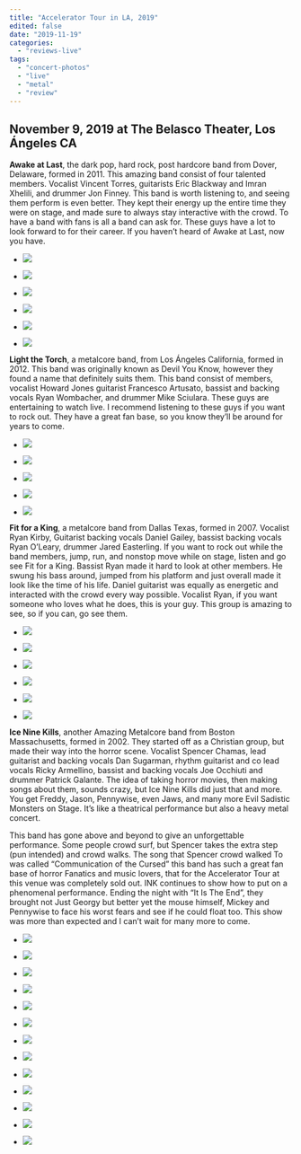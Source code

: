 ```yaml
---
title: "Accelerator Tour in LA, 2019"
edited: false
date: "2019-11-19"
categories:
  - "reviews-live"
tags:
  - "concert-photos"
  - "live"
  - "metal"
  - "review"
---
```


## November 9, 2019 at The Belasco Theater, Los Ángeles CA

**Awake at Last**, the dark pop, hard rock, post hardcore band from Dover, Delaware, formed in 2011. This amazing band consist of four talented members. Vocalist Vincent Torres, guitarists Eric Blackway and Imran Xhelili, and drummer Jon Finney. This band is worth listening to, and seeing them perform is even better. They kept their energy up the entire time they were on stage, and made sure to always stay interactive with the crowd. To have a band with fans is all a band can ask for. These guys have a lot to look forward to for their career. If you haven’t heard of Awake at Last, now you have.

- ![](https://www.hellbound.ca/wp-content/uploads/2019/11/Awake-at-Last-5.jpg)

- ![](https://www.hellbound.ca/wp-content/uploads/2019/11/Awake-at-Last-2.jpg)

- ![](https://www.hellbound.ca/wp-content/uploads/2019/11/Awake-at-Last-4.jpg)

- ![](https://www.hellbound.ca/wp-content/uploads/2019/11/Awake-at-Last-6.jpg)

- ![](https://www.hellbound.ca/wp-content/uploads/2019/11/Awake-at-Last-1.jpg)

- ![](https://www.hellbound.ca/wp-content/uploads/2019/11/Awake-at-Last-3.jpg)


**Light the Torch**, a metalcore band, from Los Ángeles California, formed in 2012. This band was originally known as Devil You Know, however they found a name that definitely suits them. This band consist of members, vocalist Howard Jones guitarist Francesco Artusato, bassist and backing vocals Ryan Wombacher, and drummer Mike Sciulara. These guys are entertaining to watch live. I recommend listening to these guys if you want to rock out. They have a great fan base, so you know they’ll be around for years to come.

- ![](https://www.hellbound.ca/wp-content/uploads/2019/11/Light-the-Torch-1.jpg)

- ![](https://www.hellbound.ca/wp-content/uploads/2019/11/Light-the-Torch-3.jpg)

- ![](https://www.hellbound.ca/wp-content/uploads/2019/11/Light-the-Torch-5.jpg)

- ![](https://www.hellbound.ca/wp-content/uploads/2019/11/Light-the-Torch-2.jpg)

- ![](https://www.hellbound.ca/wp-content/uploads/2019/11/Light-the-Torch-4.jpg)


**Fit for a King**, a metalcore band from Dallas Texas, formed in 2007. Vocalist Ryan Kirby, Guitarist backing vocals Daniel Gailey, bassist backing vocals Ryan O’Leary, drummer Jared Easterling. If you want to rock out while the band members, jump, run, and nonstop move while on stage, listen and go see Fit for a King. Bassist Ryan made it hard to look at other members. He swung his bass around, jumped from his platform and just overall made it look like the time of his life. Daniel guitarist was equally as energetic and interacted with the crowd every way possible. Vocalist Ryan, if you want someone who loves what he does, this is your guy. This group is amazing to see, so if you can, go see them.

- ![](https://www.hellbound.ca/wp-content/uploads/2019/11/Fit-for-a-King-1.jpg)

- ![](https://www.hellbound.ca/wp-content/uploads/2019/11/Fit-for-a-King-3.jpg)

- ![](https://www.hellbound.ca/wp-content/uploads/2019/11/Fit-for-a-King-5.jpg)

- ![](https://www.hellbound.ca/wp-content/uploads/2019/11/Fit-for-a-King-2.jpg)

- ![](https://www.hellbound.ca/wp-content/uploads/2019/11/Fit-for-a-King-4.jpg)

- ![](https://www.hellbound.ca/wp-content/uploads/2019/11/Fit-for-a-King-6.jpg)


**Ice Nine Kills**, another Amazing Metalcore band from Boston Massachusetts, formed in 2002. They started off as a Christian group, but made their way into the horror scene. Vocalist Spencer Chamas, lead guitarist and backing vocals Dan Sugarman, rhythm guitarist and co lead vocals Ricky Armellino, bassist and backing vocals Joe Occhiuti and drummer Patrick Galante. The idea of taking horror movies, then making songs about them, sounds crazy, but Ice Nine Kills did just that and more. You get Freddy, Jason, Pennywise, even Jaws, and many more Evil Sadistic Monsters on Stage. It’s like a theatrical performance but also a heavy metal concert.

This band has gone above and beyond to give an unforgettable performance. Some people crowd surf, but Spencer takes the extra step (pun intended) and crowd walks. The song that Spencer crowd walked To was called “Communication of the Cursed” this band has such a great fan base of horror Fanatics and music lovers, that for the Accelerator Tour at this venue was completely sold out. INK continues to show how to put on a phenomenal performance. Ending the night with “It Is The End”, they brought not Just Georgy but better yet the mouse himself, Mickey and Pennywise to face his worst fears and see if he could float too. This show was more than expected and I can’t wait for many more to come.

- ![](https://www.hellbound.ca/wp-content/uploads/2019/11/Ice-Nine-Kills-2-1.jpg)

- ![](https://www.hellbound.ca/wp-content/uploads/2019/11/Ice-Nine-Kills-1-1.jpg)

- ![](https://www.hellbound.ca/wp-content/uploads/2019/11/Ice-Nine-Kills-1.jpg)

- ![](https://www.hellbound.ca/wp-content/uploads/2019/11/Ice-Nine-Kills-5.jpg)

- ![](https://www.hellbound.ca/wp-content/uploads/2019/11/Ice-Nine-Kills-2.jpg)

- ![](https://www.hellbound.ca/wp-content/uploads/2019/11/Ice-Nine-Kills-7.jpg)

- ![](https://www.hellbound.ca/wp-content/uploads/2019/11/Ice-Nine-Kills-10.jpg)

- ![](https://www.hellbound.ca/wp-content/uploads/2019/11/Ice-Nine-Kills-4.jpg)

- ![](https://www.hellbound.ca/wp-content/uploads/2019/11/Ice-Nine-Kills-11.jpg)

- ![](https://www.hellbound.ca/wp-content/uploads/2019/11/Ice-Nine-Kills-6.jpg)

- ![](https://www.hellbound.ca/wp-content/uploads/2019/11/Ice-Nine-Kills-9.jpg)

- ![](https://www.hellbound.ca/wp-content/uploads/2019/11/Ice-Nine-Kills-3.jpg)

- ![](https://www.hellbound.ca/wp-content/uploads/2019/11/Ice-Nine-Kills-8.jpg)
